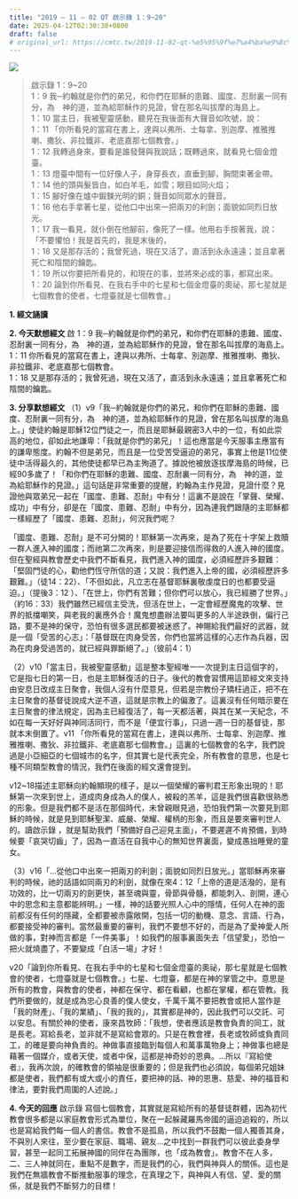 ```yaml
---
title: "2019 – 11 – 02 QT 啟示錄 1：9~20"
date: 2025-04-12T02:30:38+0800
draft: false
# original_url: https://cmtc.tw/2019-11-02-qt-%e5%95%9f%e7%a4%ba%e9%8c%84-1%ef%bc%9a920
---
```


![](/images/qt.jpg)
> 啟示錄 1：9\~20  
> 1：9 我─約翰就是你們的弟兄，和你們在耶穌的患難、國度、忍耐裏一同有分，為　神的道，並為給耶穌作的見證，曾在那名叫拔摩的海島上。  
> 1：10 當主日，我被聖靈感動，聽見在我後面有大聲音如吹號，說：  
> 1：11 「你所看見的當寫在書上，達與以弗所、士每拿、別迦摩、推雅推喇、撒狄、非拉鐵非、老底嘉那七個教會。」  
> 1：12 我轉過身來，要看是誰發聲與我說話；既轉過來，就看見七個金燈臺。  
> 1：13 燈臺中間有一位好像人子，身穿長衣，直垂到腳，胸間束著金帶。  
> 1：14 他的頭與髮皆白，如白羊毛，如雪；眼目如同火焰；  
> 1：15 腳好像在爐中鍛鍊光明的銅；聲音如同眾水的聲音。  
> 1：16 他右手拿著七星，從他口中出來一把兩刃的利劍；面貌如同烈日放光。  
> 1：17 我一看見，就仆倒在他腳前，像死了一樣。他用右手按著我，說：「不要懼怕！我是首先的，我是末後的，  
> 1：18 又是那存活的；我曾死過，現在又活了，直活到永永遠遠；並且拿著死亡和陰間的鑰匙。  
> 1：19 所以你要把所看見的，和現在的事，並將來必成的事，都寫出來。  
> 1：20 論到你所看見、在我右手中的七星和七個金燈臺的奧祕，那七星就是七個教會的使者，七燈臺就是七個教會。」

**1. 經文誦讀**

**2.  今天默想經文**
啟 1：9 我─約翰就是你們的弟兄，和你們在耶穌的患難、國度、忍耐裏一同有分，為　神的道，並為給耶穌作的見證，曾在那名叫拔摩的海島上。  
1：11 你所看見的當寫在書上，達與以弗所、士每拿、別迦摩、推雅推喇、撒狄、非拉鐵非、老底嘉那七個教會。  
1：18 又是那存活的；我曾死過，現在又活了，直活到永永遠遠；並且拿著死亡和陰間的鑰匙。

**3. 分享默想經文**
（1）v9「我─約翰就是你們的弟兄，和你們在耶穌的患難、國度、忍耐裏一同有分，為　神的道，並為給耶穌作的見證，曾在那名叫拔摩的海島上。」使徒約翰是耶穌12位門徒之一，而且是耶穌最親密3人中的一位，有如此崇高的地位，卻如此地謙卑：「我就是你們的弟兄」！這也應當是今天服事主應當有的謙卑態度。約翰不但是弟兄，而且是一位受苦受逼迫的弟兄，事實上他是11位使徒中活得最久的，其他使徒都早已為主殉道了。據說他被放逐拔摩海島的時候，已經90多歲了！「和你們在耶穌的患難、國度、忍耐裏一同有分，為　神的道，並為給耶穌作的見證。」這句話是非常重要的提醒，約翰為主作見證，見證什麼？見證他與眾弟兄一起在「國度、患難、忍耐」中有分！這裏不是說在「掌聲、榮耀、成功」中有分，卻是在「國度、患難、忍耐」中有分，因為連我們跟隨的主耶穌都一樣經歷了「國度、患難、忍耐」，何況我們呢？

「國度、患難、忍耐」是不可分開的！耶穌第一次再來，是為了死在十字架上救贖一群人進入神的國度；而祂第二次再來，則是要迎接信而得救的人進入神的國度。但在聖經與教會歷史中我們不斷看見，我們進入神的國度，必須經歷許多艱難：「堅固門徒的心，勸他們恆守所信的道；又說：我們進入上帝的國，必須經歷許多艱難。」（徒14：22）、「不但如此，凡立志在基督耶穌裏敬虔度日的也都要受逼迫。」（提後3：12 ）、「在世上，你們有苦難；但你們可以放心，我已經勝了世界。」（約16：33）我們雖然已經信主受洗，但活在世上，一定會經歷魔鬼的攻擊、世界的抵擋嘲笑，與老我的裏應外合！魔鬼想盡辦法要叫更多的人半途跌倒，偏行己路，要不是神的保守，恐怕有很多選民都要被迷惑了。神賜給我們最好的武器，就是一個「受苦的心志」：「基督既在肉身受苦，你們也當將這樣的心志作為兵器，因為在肉身受過苦的，就已經與罪斷絕了。」（彼前4：1）

（2）v10「當主日，我被聖靈感動」這是整本聖經唯一一次提到主日這個字的，它是指七日的第一日，也是主耶穌復活的日子。後代的教會習慣用這節經文來支持由安息日改成主日聚會，我個人沒有什麼意見，但若是宗教份子矯枉過正，把不在主日聚會的基督徒說成大逆不道，這就是宗教上的偏激了。這裏沒有任何暗示要在主日聚會的律法規定，因為主已經復活了，每一天都活著，與其在某一天紀念，不如在每一天好好與神同活同行，而不是「便宜行事」，只過一週一日的基督徒，那就本末倒置了。v11 「你所看見的當寫在書上，達與以弗所、士每拿、別迦摩、推雅推喇、撒狄、非拉鐵非、老底嘉那七個教會。」這裏的七個教會的名字，我們說過是小亞細亞的七個城市的名字，但其實七是代表完全，所有教會的意思，也是七種不同類型教會的情況，我們在後面的經文還會提到。

v12\~18描述主耶穌向約翰顯現的樣子，是以一個榮耀的審判君王形象出現的！耶穌第一次來到世上，道成肉身成為人的僕人，被殺的羔羊，這是我們很喜歡很熟悉的形象。但是我們都不是活在那個時代，未曾親眼見過，恐怕我們第一次要見到耶穌的時候，就是見到耶穌聖潔、威嚴、榮耀、權柄的形象，而且是要來審判世人的。讀啟示錄 ，就是幫助我們「預備好自己迎見主面」，不要遲遲不肯預備，到時候要「哀哭切齒」了，因為一直活在自我中心的無知世界裏面，變成愚拙睡覺的童女。

（3）v16「…從他口中出來一把兩刃的利劍；面貌如同烈日放光。」當耶穌再來審判的時候，祂的話語如同兩刃的利劍，就像在來4：12「上帝的道是活潑的，是有功效的，比一切兩刃的劍更快，甚至魂與靈，骨節與骨髓，都能刺入、剖開，連心中的思念和主意都能辨明。」一樣，神的話要光照人心中的隱情，任何人在神的面前都沒有任何的隱藏，全都要被赤露敞開，包括一切的動機、意念、言語、行為，都要接受神的審判。當然最重要的審判，我們不要想不好的，而是為了愛神愛人所做的事，對神而言都是「一件美事」！如我們的服事裏面失去「信望愛」，恐怕一把火就燒盡了，不要變成「白活一場」才好！

v20「論到你所看見、在我右手中的七星和七個金燈臺的奧祕，那七星就是七個教會的使者，七燈臺就是七個教會。」七星、七燈臺，都是在神的掌管之中。意思是所有的教會，與教會的使者，神都在保守、都在看顧，也都在掌權，都在管教。我們所要做的，就是成為忠心良善的僕人使女，千萬千萬不要把教會或把人當作是「我的財產」、「我的業績」、「我的我的」，其實都是神的，因此我們可以交託、可以安息。有關於神的使者，康來昌牧師：「我想，使者應該是教會負責的同工，就是長老。寫給長老，並非就不是寫給會眾的。只是在教會裡，長老或牧師或負責同工，的確是要向神負責的。神做事直接臨到每個人和萬事萬物身上；神做事也總是藉著一個媒介，或者天使，或者中保，這都是神奇妙的恩典。…所以『寫給使者』，我再次說，的確教會的領袖是很重要的；但是我們也必須說，每個弟兄姐妹都是使者，我們都有或大或小的責任，要把神的話、神的恩惠、慈愛、神的福音和律法，要對我們周圍的人述說。」

**4. 今天的回應**
啟示錄 寫個七個教會，其實就是寫給所有的基督徒群體，因為初代教會很多都是以家庭教會形式為單位，聚在一起躲藏羅馬帝國的逼迫追殺的，所以也是寫給我們每一個人的書信。教會不是孤島，所以我們不鼓勵一個人獨善其身，不與別人來往，至少要在家庭、職場、親友…之中找到一群我們可以彼此委身學習，甚至一起同工拓展神國的同伴在為團隊，也「成為教會」。教會不在人多，二、三人神就同在，重點不是數字，而是我們的心，我們與神與人的關係。這也是我們在無牆教會不斷推動服事的理念，在真理之下，與神與人有信、望、愛的關係，就是我們不斷努力的目標！
